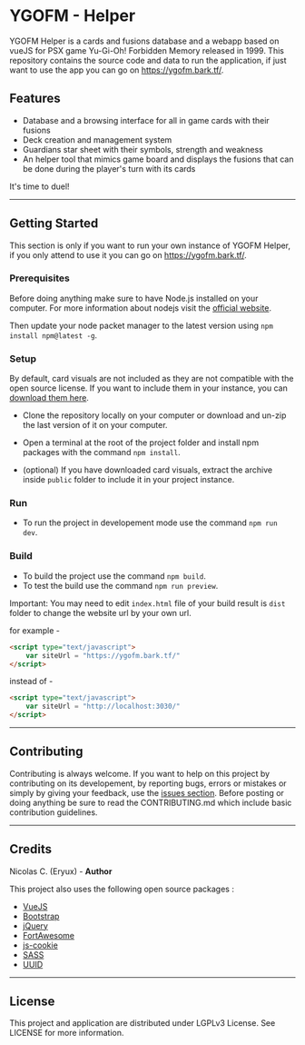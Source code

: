 # YGOFM - Helper

YGOFM Helper is a cards and fusions database and a webapp based on vueJS for PSX game Yu-Gi-Oh! Forbidden Memory released in 1999. This repository contains the source code and data to run the application, if just want to use the app you can go on https://ygofm.bark.tf/.


## Features

- Database and a browsing interface for all in game cards with their fusions
- Deck creation and management system
- Guardians star sheet with their symbols, strength and weakness
- An helper tool that mimics game board and displays the fusions that can be done during the player's turn with its cards

It's time to duel!

---

## Getting Started

This section is only if you want to run your own instance of YGOFM Helper, if you only attend to use it you can go on https://ygofm.bark.tf/.


### Prerequisites

Before doing anything make sure to have Node.js installed on your computer. For more information about nodejs visit the [official website](https://nodejs.org/en/).

Then update your node packet manager to the latest version using `npm install npm@latest -g`.


### Setup

By default, card visuals are not included as they are not compatible with the open source license. If you want to include them in your instance, you can [download them here](https://ygofm.bark.tf/cards.zip).

- Clone the repository locally on your computer or download and un-zip the last version of it on your computer.
  
- Open a terminal at the root of the project folder and install npm packages with the command `npm install`.

- (optional) If you have downloaded card visuals, extract the archive inside `public` folder to include it in your project instance.


### Run

- To run the project in developement mode use the command `npm run dev`.


### Build

- To build the project use the command `npm build`.
- To test the build use the command `npm run preview`.

Important: You may need to edit `index.html` file of your build result is `dist` folder to change the website url by your own url.

for example -
```html
<script type="text/javascript">
    var siteUrl = "https://ygofm.bark.tf/"
</script>
```

instead of -
```html
<script type="text/javascript">
    var siteUrl = "http://localhost:3030/"
</script>
```

---

## Contributing

Contributing is always welcome. 
If you want to help on this project by contributing on its developement, by reporting bugs, errors or mistakes or simply by giving your feedback, use the [issues section](https://github.com/Eryux/ygofm-assist-ui/issues). Before posting or doing anything be sure to read the CONTRIBUTING.md which include basic contribution guidelines.

---

## Credits

Nicolas C. (Eryux) - **Author**


This project also uses the following open source packages :

- [VueJS](https://github.com/vuejs)
- [Bootstrap](https://github.com/twbs/bootstrap)
- [jQuery](https://github.com/jquery/jquery)
- [FortAwesome](https://github.com/FortAwesome/Font-Awesome)
- [js-cookie](https://github.com/js-cookie/js-cookie)
- [SASS](https://github.com/sass/sass)
- [UUID](https://github.com/uuidjs/uuid)

---

## License

This project and application are distributed under LGPLv3 License. See LICENSE for more information.